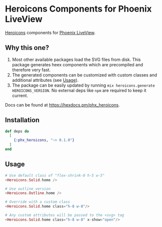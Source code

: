 # Heroicons Components for Phoenix LiveView

[Heroicons](https://heroicons.com/) components for [Phoenix LiveView](https://github.com/phoenixframework/phoenix_live_view).

## Why this one?

1. Most other available packages load the SVG files from disk. This package generates heex components which are precompiled and therefore very fast.
2. The generated components can be customized with custom classes and additional attributes (see [Usage](#usage)).
3. The package can be easily updated by running `mix heroicons.generate HEROICONS_VERSION`. No external deps like `npm` are required to keep it current.

Docs can be found at <https://hexdocs.pm/phx_heroicons>.

## Installation

```elixir
def deps do
  [
    {:phx_heroicons, "~> 0.1.0"}
  ]
end
```

## Usage

```elixir
# Use default class of "flex-shrink-0 h-5 w-5"
<Heroicons.Solid.home />

# Use outline version
<Heroicons.Outline.home />

# Override with a custom class
<Heroicons.Solid.home class="h-8 w-8"/>

# Any custom attributes will be passed to the <svg> tag
<Heroicons.Solid.home class="h-8 w-8" x-show="open"/>
```
